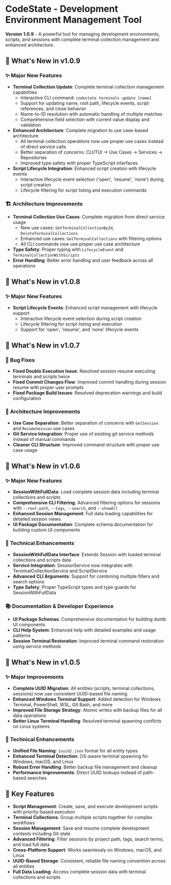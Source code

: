 # CodeState - Development Environment Management Tool

**Version 1.0.9** - A powerful tool for managing development environments, scripts, and sessions with complete terminal collection management and enhanced architecture.

## 🚀 What's New in v1.0.9

### ✨ **Major New Features**
- **Terminal Collection Update**: Complete terminal collection management capabilities
  - Interactive CLI command: `codestate terminals update [name]`
  - Support for updating name, root path, lifecycle events, script references, and close behavior
  - Name-to-ID resolution with automatic handling of multiple matches
  - Comprehensive field selection with current value display and validation
- **Enhanced Architecture**: Complete migration to use case-based architecture
  - All terminal collection operations now use proper use cases instead of direct service calls
  - Better separation of concerns: CLI/TUI → Use Cases → Services → Repositories
  - Improved type safety with proper TypeScript interfaces
- **Script Lifecycle Integration**: Enhanced script creation with lifecycle events
  - Interactive lifecycle event selection ('open', 'resume', 'none') during script creation
  - Lifecycle filtering for script listing and execution commands

### 🏗️ **Architecture Improvements**
- **Terminal Collection Use Cases**: Complete migration from direct service usage
  - New use cases: `GetTerminalCollectionById`, `DeleteTerminalCollections`
  - Enhanced use cases: `GetTerminalCollections` with filtering options
  - All CLI commands now use proper use case architecture
- **Type Safety**: Proper typing with `LifecycleEvent` and `TerminalCollectionWithScripts`
- **Error Handling**: Better error handling and user feedback across all operations

## 🚀 What's New in v1.0.8

### ✨ **Major New Features**
- **Script Lifecycle Events**: Enhanced script management with lifecycle support
  - Interactive lifecycle event selection during script creation
  - Lifecycle filtering for script listing and execution
  - Support for 'open', 'resume', and 'none' lifecycle events

## 🚀 What's New in v1.0.7

### 🐛 **Bug Fixes**
- **Fixed Double Execution Issue**: Resolved session resume executing terminals and scripts twice
- **Fixed Commit Changes Flow**: Improved commit handling during session resume with proper user prompts
- **Fixed Package Build Issues**: Resolved deprecation warnings and build configuration

### 🔧 **Architecture Improvements**
- **Use Case Separation**: Better separation of concerns with `GetSession` and `ResumeSession` use cases
- **Git Service Integration**: Proper use of existing git service methods instead of manual commands
- **Cleaner CLI Structure**: Improved command structure with proper use case usage

## 🚀 What's New in v1.0.6

### ✨ **Major New Features**
- **SessionWithFullData**: Load complete session data including terminal collections and scripts
- **Comprehensive CLI Filtering**: Advanced filtering options for sessions with `--root-path`, `--tags`, `--search`, and `--showAll`
- **Enhanced Session Management**: Full data loading capabilities for detailed session views
- **UI Package Documentation**: Complete schema documentation for building custom UI components

### 🔧 **Technical Enhancements**
- **SessionWithFullData Interface**: Extends Session with loaded terminal collections and scripts data
- **Service Integration**: SessionService now integrates with TerminalCollectionService and ScriptService
- **Advanced CLI Arguments**: Support for combining multiple filters and search options
- **Type Safety**: Proper TypeScript types and type guards for SessionWithFullData

### 📚 **Documentation & Developer Experience**
- **UI Package Schemas**: Comprehensive documentation for building dumb UI components
- **CLI Help System**: Enhanced help with detailed examples and usage patterns
- **Session Terminal Restoration**: Improved terminal command restoration using service methods

## 🚀 What's New in v1.0.5

### ✨ **Major Improvements**
- **Complete UUID Migration**: All entities (scripts, terminal collections, sessions) now use consistent UUID-based file naming
- **Enhanced Windows Terminal Support**: Added detection for Windows Terminal, PowerShell, WSL, Git Bash, and more
- **Improved File Storage Strategy**: Atomic writes with backup files for all data operations
- **Better Linux Terminal Handling**: Resolved terminal spawning conflicts on Linux systems

### 🔧 **Technical Enhancements**
- **Unified File Naming**: `{uuid}.json` format for all entity types
- **Enhanced Terminal Detection**: OS-aware terminal spawning for Windows, macOS, and Linux
- **Robust Error Handling**: Better backup file management and cleanup
- **Performance Improvements**: Direct UUID lookups instead of path-based searches

## 🌟 Key Features

- **Script Management**: Create, save, and execute development scripts with priority-based execution
- **Terminal Collections**: Group multiple scripts together for complex workflows
- **Session Management**: Save and resume complete development contexts including Git state
- **Advanced Filtering**: Filter sessions by project path, tags, search terms, and load full data
- **Cross-Platform Support**: Works seamlessly on Windows, macOS, and Linux
- **UUID-Based Storage**: Consistent, reliable file naming convention across all entities
- **Full Data Loading**: Access complete session data with terminal collections and scripts 